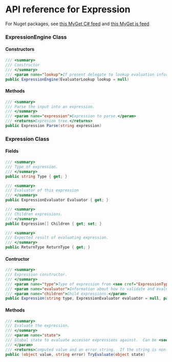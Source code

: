 # API reference for Expression

For Nuget packages, see [this MyGet C# feed][1] and [this MyGet js feed][2]

### ExpressionEngine Class

#### Constructors
```C#
/// <summary>
/// Constructor
/// </summary>
/// <param name="lookup">If present delegate to lookup evaluation information from type string.</param>
public ExpressionEngine(EvaluatorLookup lookup = null)
```
#### Methods
```C#
/// <summary>
/// Parse the input into an expression.
/// </summary>
/// <param name="expression">Expression to parse.</param>
/// <returns>Expresion tree.</returns>
public Expression Parse(string expression)
```

### Expression Class

#### Fields
```C#
/// <summary>
/// Type of expression.
/// </summary>
public string Type { get; }

/// <summary>
/// Evaluator of this expression
/// </summary>
public ExpressionEvaluator Evaluator { get; }

/// <summary>
/// Children expressions.
/// </summary>
public Expression[] Children { get; set; }

/// <summary>
/// Expected result of evaluating expression.
/// </summary>
public ReturnType ReturnType { get; }
```

#### Contructor
```C#
/// <summary>
/// Expression constructor.
/// </summary>
/// <param name="type">Type of expression from <see cref="ExpressionType"/>.</param>
/// <param name="evaluator">Information about how to validate and evaluate expression.</param>
/// <param name="children">Child expressions.</param>
public Expression(string type, ExpressionEvaluator evaluator = null, params Expression[] children)
```

#### Methods

```C#
/// <summary>
/// Evaluate the expression.
/// </summary>
/// <param name="state">
/// Global state to evaluate accessor expressions against.  Can be <see cref="IDictionary{String}{Object}"/>, <see cref="IDictionary"/> otherwise reflection is used to access property and then indexer.
/// </param>
/// <returns>Computed value and an error string.  If the string is non-null, then there was an evaluation error.</returns>
public (object value, string error) TryEvaluate(object state)
```

[1]:https://botbuilder.myget.org/feed/botbuilder-v4-dotnet-daily/package/nuget/Microsoft.Bot.Expressions
[2]:https://botbuilder.myget.org/feed/botbuilder-v4-js-daily/package/npm/botframework-expressions